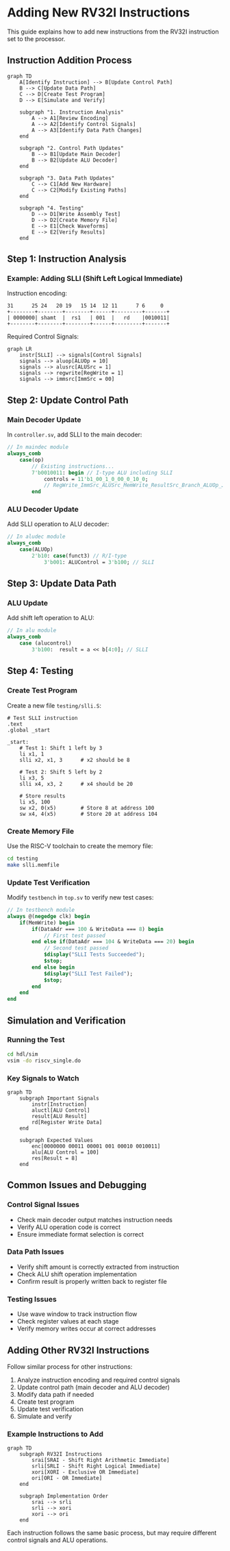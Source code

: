 # Adding New RV32I Instructions

This guide explains how to add new instructions from the RV32I instruction set to the processor.

## Instruction Addition Process

```mermaid
graph TD
    A[Identify Instruction] --> B[Update Control Path]
    B --> C[Update Data Path]
    C --> D[Create Test Program]
    D --> E[Simulate and Verify]
    
    subgraph "1. Instruction Analysis"
        A --> A1[Review Encoding]
        A --> A2[Identify Control Signals]
        A --> A3[Identify Data Path Changes]
    end
    
    subgraph "2. Control Path Updates"
        B --> B1[Update Main Decoder]
        B --> B2[Update ALU Decoder]
    end
    
    subgraph "3. Data Path Updates"
        C --> C1[Add New Hardware]
        C --> C2[Modify Existing Paths]
    end
    
    subgraph "4. Testing"
        D --> D1[Write Assembly Test]
        D --> D2[Create Memory File]
        E --> E1[Check Waveforms]
        E --> E2[Verify Results]
    end
```

## Step 1: Instruction Analysis

### Example: Adding SLLI (Shift Left Logical Immediate)
Instruction encoding:
```
31      25 24   20 19   15 14  12 11      7 6     0
+--------+--------+--------+------+---------+-------+
| 0000000| shamt  |  rs1   | 001  |   rd    |0010011|
+--------+--------+--------+------+---------+-------+
```

Required Control Signals:
```mermaid
graph LR
    instr[SLLI] --> signals[Control Signals]
    signals --> aluop[ALUOp = 10]
    signals --> alusrc[ALUSrc = 1]
    signals --> regwrite[RegWrite = 1]
    signals --> immsrc[ImmSrc = 00]
```

## Step 2: Update Control Path

### Main Decoder Update
In `controller.sv`, add SLLI to the main decoder:

```systemverilog
// In maindec module
always_comb
    case(op)
        // Existing instructions...
        7'b0010011: begin // I-type ALU including SLLI
            controls = 11'b1_00_1_0_00_0_10_0;
            // RegWrite_ImmSrc_ALUSrc_MemWrite_ResultSrc_Branch_ALUOp_Jump
        end
```

### ALU Decoder Update
Add SLLI operation to ALU decoder:

```systemverilog
// In aludec module
always_comb
    case(ALUOp)
        2'b10: case(funct3) // R/I-type
            3'b001: ALUControl = 3'b100; // SLLI
```

## Step 3: Update Data Path

### ALU Update
Add shift left operation to ALU:

```systemverilog
// In alu module
always_comb
    case (alucontrol)
        3'b100:  result = a << b[4:0]; // SLLI
```

## Step 4: Testing

### Create Test Program
Create a new file `testing/slli.S`:

```assembly
# Test SLLI instruction
.text
.global _start

_start:
    # Test 1: Shift 1 left by 3
    li x1, 1
    slli x2, x1, 3      # x2 should be 8
    
    # Test 2: Shift 5 left by 2
    li x3, 5
    slli x4, x3, 2      # x4 should be 20
    
    # Store results
    li x5, 100
    sw x2, 0(x5)        # Store 8 at address 100
    sw x4, 4(x5)        # Store 20 at address 104
```

### Create Memory File
Use the RISC-V toolchain to create the memory file:

```bash
cd testing
make slli.memfile
```

### Update Test Verification
Modify `testbench` in `top.sv` to verify new test cases:

```systemverilog
// In testbench module
always @(negedge clk) begin
    if(MemWrite) begin
        if(DataAdr === 100 & WriteData === 8) begin
            // First test passed
        end else if(DataAdr === 104 & WriteData === 20) begin
            // Second test passed
            $display("SLLI Tests Succeeded");
            $stop;
        end else begin
            $display("SLLI Test Failed");
            $stop;
        end
    end
end
```

## Simulation and Verification

### Running the Test
```bash
cd hdl/sim
vsim -do riscv_single.do
```

### Key Signals to Watch
```mermaid
graph TD
    subgraph Important Signals
        instr[Instruction]
        aluctl[ALU Control]
        result[ALU Result]
        rd[Register Write Data]
    end
    
    subgraph Expected Values
        enc[0000000 00011 00001 001 00010 0010011]
        alu[ALU Control = 100]
        res[Result = 8]
    end
```

## Common Issues and Debugging

### Control Signal Issues
- Check main decoder output matches instruction needs
- Verify ALU operation code is correct
- Ensure immediate format selection is correct

### Data Path Issues
- Verify shift amount is correctly extracted from instruction
- Check ALU shift operation implementation
- Confirm result is properly written back to register file

### Testing Issues
- Use wave window to track instruction flow
- Check register values at each stage
- Verify memory writes occur at correct addresses

## Adding Other RV32I Instructions

Follow similar process for other instructions:

1. Analyze instruction encoding and required control signals
2. Update control path (main decoder and ALU decoder)
3. Modify data path if needed
4. Create test program
5. Update test verification
6. Simulate and verify

### Example Instructions to Add
```mermaid
graph TD
    subgraph RV32I Instructions
        srai[SRAI - Shift Right Arithmetic Immediate]
        srli[SRLI - Shift Right Logical Immediate]
        xori[XORI - Exclusive OR Immediate]
        ori[ORI - OR Immediate]
    end
    
    subgraph Implementation Order
        srai --> srli
        srli --> xori
        xori --> ori
    end
```

Each instruction follows the same basic process, but may require different control signals and ALU operations.
